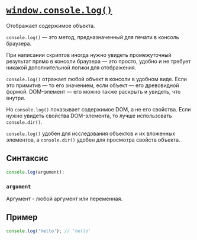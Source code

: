 # [`window.console.log()`](../index.md)

Отображает содержимое объекта.

`console.log()` — это метод, предназначенный для печати в консоль браузера.

При написании скриптов иногда нужно увидеть промежуточный результат прямо в консоли браузера — это просто, удобно и не требует никакой дополнительной логики для отображения.

`console.log()` отражает любой объект в консоли в удобном виде. Если это примитив — то его значением, если объект — его древовидной формой. DOM-элемент — его можно также раскрыть и увидеть, что внутри.

Но `console.log()` показывает содержимое DOM, а не его свойства. Если нужно увидеть свойства DOM-элемента, то лучше использовать `console.dir()`.

`console.log()` удобен для исследования объектов и их вложенных элементов, а `console.dir()` удобен для просмотра свойств объекта.

## Синтаксис

```js
console.log(argument);
```

### `argument`

Аргумент - любой аргумент или переменная.

## Пример

```js
console.log('hello'); // 'hello'
```
